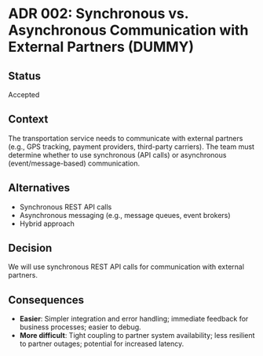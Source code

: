 # ADR 002: Synchronous vs. Asynchronous Communication with External Partners (DUMMY)

## Status

Accepted

## Context

The transportation service needs to communicate with external partners (e.g., GPS tracking, payment providers, third-party carriers). The team must determine whether to use synchronous (API calls) or asynchronous (event/message-based) communication.

## Alternatives

- Synchronous REST API calls
- Asynchronous messaging (e.g., message queues, event brokers)
- Hybrid approach

## Decision

We will use synchronous REST API calls for communication with external partners.

## Consequences

- **Easier**: Simpler integration and error handling; immediate feedback for business processes; easier to debug.
- **More difficult**: Tight coupling to partner system availability; less resilient to partner outages; potential for increased latency.
